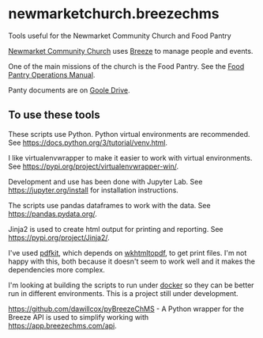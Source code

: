 # newmarketchurch.breezechms
Tools useful for the Newmarket Community Church and Food Pantry

[Newmarket Community Church](https://www.newmarketchurch.org/) uses [Breeze](https://www.breezechms.com/) to manage people and events.

One of the main missions of the church is the Food Pantry. See the [Food Pantry Operations Manual](https://static1.squarespace.com/static/62b9e0e5df408d5c55fc56c8/t/64ffa76bf37f8b502e50fc7a/1694476141825/Food+Pantry+Operations+Manual+_First+Edition+August+30+2023.docx+-+Google+Docs.pdf).

Panty documents are on [Goole Drive](https://drive.google.com/drive/folders/0AF3bQjKDDPR-Uk9PVA). 

## To use these tools
These scripts use Python. Python virtual environments are recommended. See https://docs.python.org/3/tutorial/venv.html.

I like virtualenvwrapper to make it easier to work with virtual environments. See https://pypi.org/project/virtualenvwrapper-win/.

Development and use has been done with Jupyter Lab. See https://jupyter.org/install for installation instructions.

The scripts use pandas dataframes to work with the data. See https://pandas.pydata.org/.

Jinja2 is used to create html output for printing and reporting. See https://pypi.org/project/Jinja2/.

I've used [pdfkit](https://pypi.org/project/pdfkit/), which depends on [wkhtmltopdf](https://wkhtmltopdf.org/), to get print files. I'm not happy with this, both because it doesn't seem to work well and it makes the dependencies more complex.

I'm looking at building the scripts to run under [docker](https://www.docker.com/) so they can be better run in different environments. This is a project still under development.

https://github.com/dawillcox/pyBreezeChMS - A Python wrapper for the Breeze API is used to simplify working with https://app.breezechms.com/api. 
